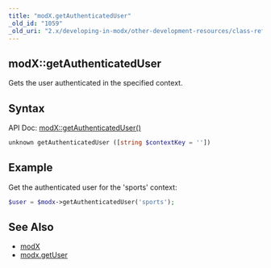 ```yaml
---
title: "modX.getAuthenticatedUser"
_old_id: "1059"
_old_uri: "2.x/developing-in-modx/other-development-resources/class-reference/modx/modx.getauthenticateduser"
---
```


## modX::getAuthenticatedUser

Gets the user authenticated in the specified context.

## Syntax

API Doc: [modX::getAuthenticatedUser()](http://api.modx.com/revolution/2.2/db_core_model_modx_modx.class.html#%5CmodX::getAuthenticatedUser())

``` php
unknown getAuthenticatedUser ([string $contextKey = ''])
```

## Example

Get the authenticated user for the 'sports' context:

``` php
$user = $modx->getAuthenticatedUser('sports');
```

## See Also

- [modX](extending-modx/core-model/modx "modX")
- [modx.getUser](extending-modx/modx-class/reference/modx.getuser)

